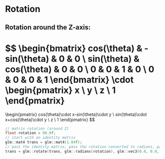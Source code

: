 # Rotation
## Rotation around the Z-axis:
$$
\begin{bmatrix}
cos(\theta) & -sin(\theta) & 0 & 0 \\
sin(\theta) & cos(\theta) & 0 & 0 \\
0 & 0 & 1 & 0 \\
0 & 0 & 0 & 1
\end{bmatrix}
\cdot
\begin{pmatrix}
x \\ y \\ z \\ 1
\end{pmatrix}
=
\begin{pmatrix}
cos(\theta)\cdot x-sin(\theta)\cdot y \\
sin(\theta)\cdot x+cos(\theta)\cdot y \\
z \\
1
\end{pmatrix}
$$

```cpp
// matrix rotation (around Z)
float rotation = 90.0f;
// start with an identity matrix
glm::mat4 trans = glm::mat4(1.04f);
// pass the identity matrix, pass the rotation converted to radians, pass the vector being rotated
trans = glm::rotate(trans, glm::radians(rotation), glm::vec3(0.0, 0.0, 1.0));
```
